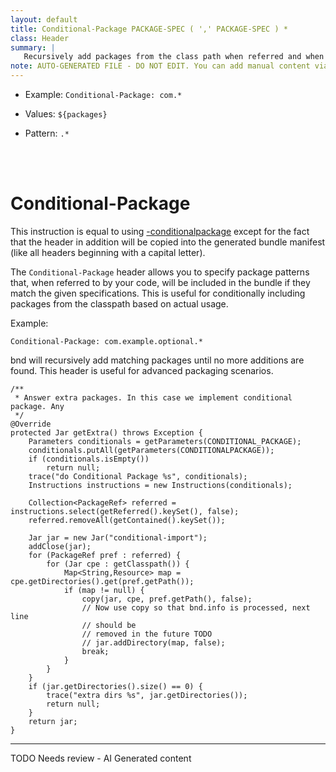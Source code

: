 ```yaml
---
layout: default
title: Conditional-Package PACKAGE-SPEC ( ',' PACKAGE-SPEC ) *
class: Header
summary: |
   Recursively add packages from the class path when referred and when they match one of the package specifications.
note: AUTO-GENERATED FILE - DO NOT EDIT. You can add manual content via same filename in ext folder. 
---
```


- Example: `Conditional-Package: com.*`

- Values: `${packages}`

- Pattern: `.*`

<!-- Manual content from: ext/conditional_package.md --><br /><br />

# Conditional-Package

This instruction is equal to using [-conditionalpackage](conditionalpackage.html) except for the fact that the header in addition will be copied into the generated bundle manifest (like all headers beginning with a capital letter).

The `Conditional-Package` header allows you to specify package patterns that, when referred to by your code, will be included in the bundle if they match the given specifications. This is useful for conditionally including packages from the classpath based on actual usage.

Example:

```
Conditional-Package: com.example.optional.*
```

bnd will recursively add matching packages until no more additions are found. This header is useful for advanced packaging scenarios.

	/**
	 * Answer extra packages. In this case we implement conditional package. Any
	 */
	@Override
	protected Jar getExtra() throws Exception {
		Parameters conditionals = getParameters(CONDITIONAL_PACKAGE);
		conditionals.putAll(getParameters(CONDITIONALPACKAGE));
		if (conditionals.isEmpty())
			return null;
		trace("do Conditional Package %s", conditionals);
		Instructions instructions = new Instructions(conditionals);

		Collection<PackageRef> referred = instructions.select(getReferred().keySet(), false);
		referred.removeAll(getContained().keySet());

		Jar jar = new Jar("conditional-import");
		addClose(jar);
		for (PackageRef pref : referred) {
			for (Jar cpe : getClasspath()) {
				Map<String,Resource> map = cpe.getDirectories().get(pref.getPath());
				if (map != null) {
					copy(jar, cpe, pref.getPath(), false);
					// Now use copy so that bnd.info is processed, next line
					// should be
					// removed in the future TODO
					// jar.addDirectory(map, false);
					break;
				}
			}
		}
		if (jar.getDirectories().size() == 0) {
			trace("extra dirs %s", jar.getDirectories());
			return null;
		}
		return jar;
	}



<hr />
TODO Needs review - AI Generated content
